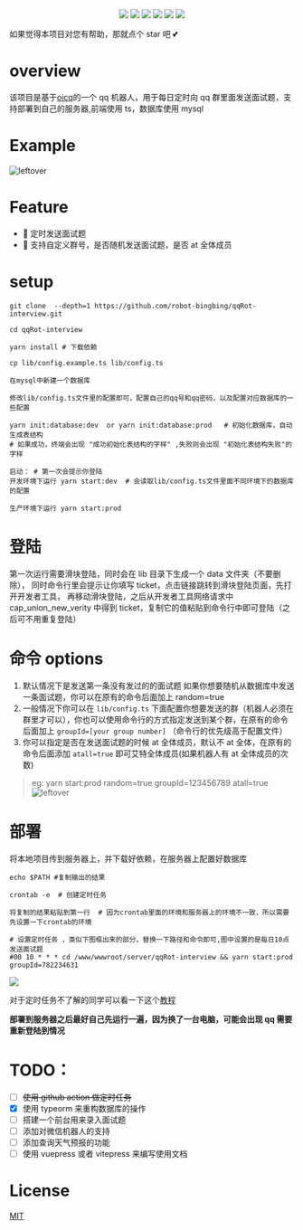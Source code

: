 <div align="center">
<img src="https://api.leftover.cn/api/last-updated/shields?owner=robot-bingbing&repo=qqRot-interview"/>
<img src="https://img.shields.io/github/license/robot-bingbing/qqRot-interview"/>
<img src="https://img.shields.io/github/package-json/v/robot-bingbing/qqRot-interview"/>
<img src="https://img.shields.io/badge/language-typescript-blue"/>
<img src="https://img.shields.io/badge/database-mysql-%230074a3"/>
<img src="https://visitor-badge.glitch.me/badge?page_id=robot-bingbing.qqRot-interview"/>
</div>

如果觉得本项目对您有帮助，那就点个 star 吧 💕

# overview

该项目是基于[oicq](https://github.com/takayama-lily/oicq)的一个 qq 机器人，用于每日定时向 qq 群里面发送面试题，支持部署到自己的服务器,前端使用 ts，数据库使用 mysql

# Example

![leftover](https://leftover-md.oss-cn-guangzhou.aliyuncs.com/img-md/20220925172408-2022-09-25.png)

# Feature

- :rocket: 定时发送面试题
- :tada: 支持自定义群号，是否随机发送面试题，是否 at 全体成员

# setup

```shell
git clone  --depth=1 https://github.com/robot-bingbing/qqRot-interview.git

cd qqRot-interview

yarn install # 下载依赖

cp lib/config.example.ts lib/config.ts

在mysql中新建一个数据库

修改lib/config.ts文件里的配置即可，配置自己的qq号和qq密码，以及配置对应数据库的一些配置

yarn init:database:dev  or yarn init:database:prod   # 初始化数据库，自动生成表结构
# 如果成功，终端会出现 "成功初始化表结构的字样" ,失败则会出现 "初始化表结构失败"的字样

启动： # 第一次会提示你登陆
开发环境下运行 yarn start:dev  # 会读取lib/config.ts文件里面不同环境下的数据库的配置

生产环境下运行 yarn start:prod
```

# 登陆

第一次运行需要滑块登陆，同时会在 lib 目录下生成一个 data 文件夹（不要删除），
同时命令行里会提示让你填写 ticket，点击链接跳转到滑块登陆页面，先打开开发者工具，
再移动滑块登陆，之后从开发者工具网络请求中 cap_union_new_verity 中得到 ticket，复制它的值粘贴到命令行中即可登陆（之后可不用重复登陆）

# 命令 options

1. 默认情况下是发送第一条没有发过的的面试题
   如果你想要随机从数据库中发送一条面试题，你可以在原有的命令后面加上 random=true
2. 一般情况下你可以在 `lib/config.ts` 下面配置你想要发送的群（机器人必须在群里才可以），你也可以使用命令行的方式指定发送到某个群，在原有的命令后面加上 `groupId=[your group number]` （命令行的优先级高于配置文件）
3. 你可以指定是否在发送面试题的时候 at 全体成员，默认不 at 全体，在原有的命令后面添加 `atall=true` 即可艾特全体成员(如果机器人有 at 全体成员的次数)

> eg: yarn start:prod random=true groupId=123456789 atall=true
> ![leftover](https://leftover-md.oss-cn-guangzhou.aliyuncs.com/img-md/20220926235806-2022-09-26.png)

# 部署

将本地项目传到服务器上，并下载好依赖，在服务器上配置好数据库

```shell
echo $PATH #复制输出的结果

crontab -e  # 创建定时任务

将复制的结果粘贴到第一行  # 因为crontab里面的环境和服务器上的环境不一致，所以需要先设置一下crontab的环境

# 设置定时任务 ，类似下图框出来的部分，替换一下路径和命令即可,图中设置的是每日10点发送面试题
#00 10 * * * cd /www/wwwroot/server/qqRot-interview && yarn start:prod  groupId=782234631
```

<img src="https://leftover-md.oss-cn-guangzhou.aliyuncs.com/img-md/20220916231710-2022-09-16.png"/>

对于定时任务不了解的同学可以看一下这个[教程](https://www.cnblogs.com/colinliu/p/crontab.html)

**部署到服务器之后最好自己先运行一遍，因为换了一台电脑，可能会出现 qq 需要重新登陆到情况**

# TODO：

- [ ] ~~使用 github action 做定时任务~~
- [x] 使用 typeorm 来重构数据库的操作
- [ ] 搭建一个前台用来录入面试题
- [ ] 添加对微信机器人的支持
- [ ] 添加查询天气预报的功能
- [ ] 使用 vuepress 或者 vitepress 来编写使用文档

# License

[MIT](https://github.com/robot-bingbing/qqRot-interview/blob/main/LICENSE)
